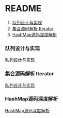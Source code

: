 # README

1. [队列设计与实现](#structs1)
1. [集合源码解析 Iterator](#structs2)
1. [HashMap源码深度解析](#structs3)




### <span id="structs1"> 队列设计与实现 </span> ###
<a  href ="https://github.com/15905818733/structure/blob/master/队列设计与实现.md">队列设计与实现</a>

### <span id="structs2"> 集合源码解析 Iterator </span> ###
<a  href ="https://github.com/15905818733/structure/blob/master/集合源码解析Iterator.md">队列设计与实现</a>

### <span id="structs3"> HashMap源码深度解析 </span> ###
<a  href ="https://github.com/15905818733/structure/blob/master/HashMap源码深度解析.md">HashMap源码深度解析</a>